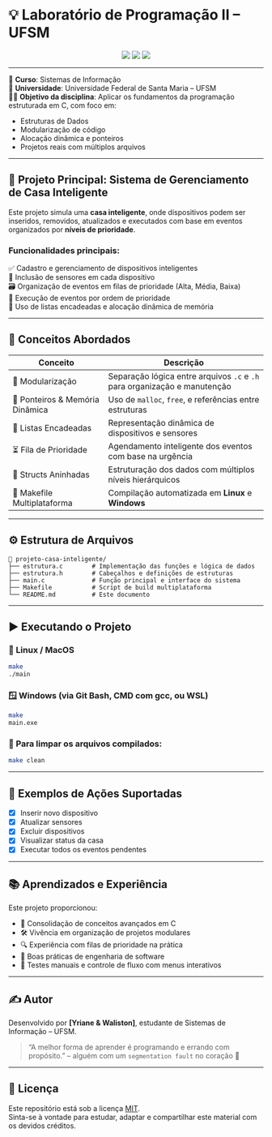 # 💡 Laboratório de Programação II – UFSM

<p align="center">
  <img src="https://img.shields.io/badge/Linguagem-C-blue?style=flat-square" />
  <img src="https://img.shields.io/badge/Disciplina-Lab--Prog%20II-blueviolet?style=flat-square" />
  <img src="https://img.shields.io/badge/Semestre-2025.1-green?style=flat-square" />
</p>

---

📍 **Curso**: Sistemas de Informação  
🏫 **Universidade**: Universidade Federal de Santa Maria – UFSM  
👨‍💻 **Objetivo da disciplina**: Aplicar os fundamentos da programação estruturada em C, com foco em:

- Estruturas de Dados
- Modularização de código
- Alocação dinâmica e ponteiros
- Projetos reais com múltiplos arquivos

---

## 🔧 Projeto Principal: Sistema de Gerenciamento de Casa Inteligente

Este projeto simula uma **casa inteligente**, onde dispositivos podem ser inseridos, removidos, atualizados e executados com base em eventos organizados por **níveis de prioridade**.

### Funcionalidades principais:

✅ Cadastro e gerenciamento de dispositivos inteligentes  
📡 Inclusão de sensores em cada dispositivo  
🗃️ Organização de eventos em filas de prioridade (Alta, Média, Baixa)  
🎯 Execução de eventos por ordem de prioridade  
🧠 Uso de listas encadeadas e alocação dinâmica de memória

---

## 🧠 Conceitos Abordados

| Conceito                         | Descrição                                                                 |
|----------------------------------|---------------------------------------------------------------------------|
| 📁 Modularização                 | Separação lógica entre arquivos `.c` e `.h` para organização e manutenção |
| 🧠 Ponteiros & Memória Dinâmica  | Uso de `malloc`, `free`, e referências entre estruturas                   |
| 🔁 Listas Encadeadas             | Representação dinâmica de dispositivos e sensores                         |
| ⏳ Fila de Prioridade            | Agendamento inteligente dos eventos com base na urgência                  |
| 🧱 Structs Aninhadas             | Estruturação dos dados com múltiplos níveis hierárquicos                  |
| 🧹 Makefile Multiplataforma     | Compilação automatizada em **Linux** e **Windows**                        |

---

## ⚙️ Estrutura de Arquivos

```
📁 projeto-casa-inteligente/
├── estrutura.c        # Implementação das funções e lógica de dados
├── estrutura.h        # Cabeçalhos e definições de estruturas
├── main.c             # Função principal e interface do sistema
├── Makefile           # Script de build multiplataforma
└── README.md          # Este documento
```

---

## ▶️ Executando o Projeto

### 🐧 Linux / MacOS

```bash
make
./main
```

### 🪟 Windows (via Git Bash, CMD com gcc, ou WSL)

```bash
make
main.exe
```

### 🧹 Para limpar os arquivos compilados:

```bash
make clean
```

---

## 📌 Exemplos de Ações Suportadas

- [x] Inserir novo dispositivo
- [x] Atualizar sensores
- [x] Excluir dispositivos
- [x] Visualizar status da casa
- [x] Executar todos os eventos pendentes

---

## 📚 Aprendizados e Experiência

Este projeto proporcionou:

- 🧠 Consolidação de conceitos avançados em C
- 🛠️ Vivência em organização de projetos modulares
- 🔍 Experiência com filas de prioridade na prática
- 📐 Boas práticas de engenharia de software
- 🔄 Testes manuais e controle de fluxo com menus interativos

---

## ✍️ Autor

Desenvolvido por **[Yriane & Waliston]**, estudante de Sistemas de Informação – UFSM.

> “A melhor forma de aprender é programando e errando com propósito.” – alguém com um `segmentation fault` no coração 🖤

---

## 📜 Licença

Este repositório está sob a licença [MIT](LICENSE).  
Sinta-se à vontade para estudar, adaptar e compartilhar este material com os devidos créditos.


